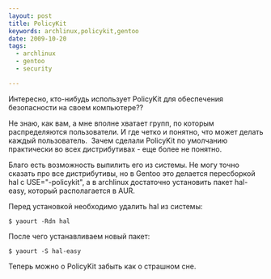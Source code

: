 ```yaml
--- 
layout: post
title: PolicyKit
keywords: archlinux,policykit,gentoo
date: 2009-10-20
tags:
  - archlinux
  - gentoo
  - security

---
```

Интересно, кто-нибудь использует PolicyKit для обеспечения безопасности на своем компьютере??

Не знаю, как вам, а мне вполне хватает групп, по которым распределяются пользователи. И где четко и понятно, что может делать каждый пользователь.  Зачем сделали PolicyKit по умолчанию практически во всех дистрибутивах - еще более не понятно.

Благо есть возможность выпилить его из системы. Не могу точно сказать про все дистрибутивы, но в Gentoo это делается пересборкой hal с USE="-policykit", а в archlinux достаточно установить пакет hal-easy, который располагается в AUR.

Перед установкой необходимо удалить hal из системы:

    $ yaourt -Rdn hal

После чего устанавливаем новый пакет:

    $ yaourt -S hal-easy

Теперь можно о PolicyKit забыть как о страшном сне.
